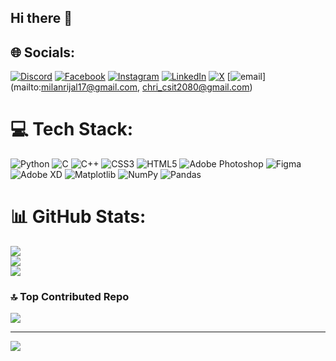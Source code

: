 ## Hi there 👋

<!--
**chhabilal-rijal/chhabilal-rijal** is a ✨ _special_ ✨ repository because its `README.md` (this file) appears on your GitHub profile.

Here are some ideas to get you started:

- 🔭 I’m currently working on ...
- 🌱 I’m currently learning ...
- 👯 I’m looking to collaborate on ...
- 🤔 I’m looking for help with ...
- 💬 Ask me about ...
- 📫 How to reach me: ...
- 😄 Pronouns: ...
- ⚡ Fun fact: ...
-->

## 🌐 Socials:
[![Discord](https://img.shields.io/badge/Discord-%237289DA.svg?logo=discord&logoColor=white)](https://discord.gg/799827857999790151) [![Facebook](https://img.shields.io/badge/Facebook-%231877F2.svg?logo=Facebook&logoColor=white)](https://facebook.com/https://www.facebook.com/profile.php?id=100004880507523) [![Instagram](https://img.shields.io/badge/Instagram-%23E4405F.svg?logo=Instagram&logoColor=white)](https://instagram.com/https://www.instagram.com/_milan_rijal_/) [![LinkedIn](https://img.shields.io/badge/LinkedIn-%230077B5.svg?logo=linkedin&logoColor=white)](https://linkedin.com/in/https://www.linkedin.com/in/chhabilal-rijal-2b4911299) [![X](https://img.shields.io/badge/X-black.svg?logo=X&logoColor=white)](https://x.com/https://x,com/_milan_rijal?t=vhLaJ8nonSpdGO1ml0B_ZQ&s=09) [![email](https://img.shields.io/badge/Email-D14836?logo=gmail&logoColor=white)](mailto:milanrijal17@gmail.com, chri_csit2080@gmail.com) 

# 💻 Tech Stack:
![Python](https://img.shields.io/badge/python-3670A0?style=for-the-badge&logo=python&logoColor=ffdd54) ![C](https://img.shields.io/badge/c-%2300599C.svg?style=for-the-badge&logo=c&logoColor=white) ![C++](https://img.shields.io/badge/c++-%2300599C.svg?style=for-the-badge&logo=c%2B%2B&logoColor=white) ![CSS3](https://img.shields.io/badge/css3-%231572B6.svg?style=for-the-badge&logo=css3&logoColor=white) ![HTML5](https://img.shields.io/badge/html5-%23E34F26.svg?style=for-the-badge&logo=html5&logoColor=white) ![Adobe Photoshop](https://img.shields.io/badge/adobe%20photoshop-%2331A8FF.svg?style=for-the-badge&logo=adobe%20photoshop&logoColor=white) ![Figma](https://img.shields.io/badge/figma-%23F24E1E.svg?style=for-the-badge&logo=figma&logoColor=white) ![Adobe XD](https://img.shields.io/badge/Adobe%20XD-470137?style=for-the-badge&logo=Adobe%20XD&logoColor=#FF61F6) ![Matplotlib](https://img.shields.io/badge/Matplotlib-%23ffffff.svg?style=for-the-badge&logo=Matplotlib&logoColor=black) ![NumPy](https://img.shields.io/badge/numpy-%23013243.svg?style=for-the-badge&logo=numpy&logoColor=white) ![Pandas](https://img.shields.io/badge/pandas-%23150458.svg?style=for-the-badge&logo=pandas&logoColor=white)
# 📊 GitHub Stats:
![](https://github-readme-stats.vercel.app/api?username=chhabilal-rijal&theme=swift&hide_border=false&include_all_commits=true&count_private=false)<br/>
![](https://nirzak-streak-stats.vercel.app/?user=chhabilal-rijal&theme=swift&hide_border=false)<br/>
![](https://github-readme-stats.vercel.app/api/top-langs/?username=chhabilal-rijal&theme=swift&hide_border=false&include_all_commits=true&count_private=false&layout=compact)

### 🔝 Top Contributed Repo
![](https://github-contributor-stats.vercel.app/api?username=chhabilal-rijal&limit=5&theme=dark&combine_all_yearly_contributions=true)

---
[![](https://visitcount.itsvg.in/api?id=chhabilal-rijal&icon=0&color=0)](https://visitcount.itsvg.in)

